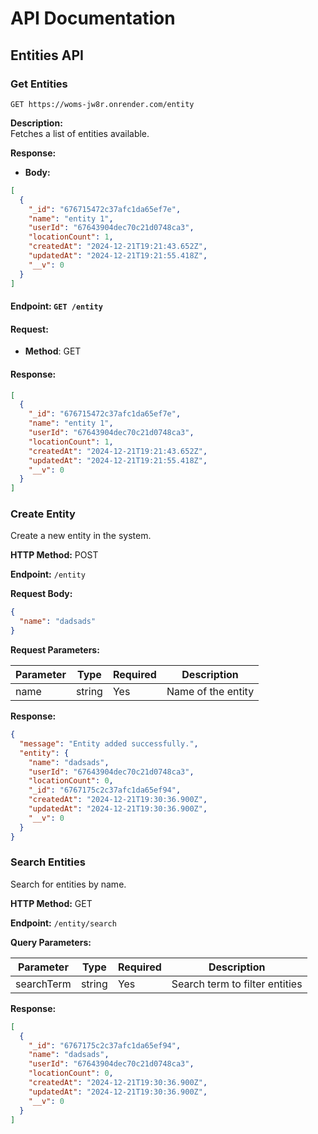 # API Documentation

## Entities API

### Get Entities

`GET https://woms-jw8r.onrender.com/entity`

**Description:**  
Fetches a list of entities available.

**Response:**

- **Body:**

```json
[
  {
    "_id": "676715472c37afc1da65ef7e",
    "name": "entity 1",
    "userId": "67643904dec70c21d0748ca3",
    "locationCount": 1,
    "createdAt": "2024-12-21T19:21:43.652Z",
    "updatedAt": "2024-12-21T19:21:55.418Z",
    "__v": 0
  }
]
```

#### Endpoint: `GET /entity`

#### Request:

- **Method**: GET

#### Response:

```json
[
  {
    "_id": "676715472c37afc1da65ef7e",
    "name": "entity 1",
    "userId": "67643904dec70c21d0748ca3",
    "locationCount": 1,
    "createdAt": "2024-12-21T19:21:43.652Z",
    "updatedAt": "2024-12-21T19:21:55.418Z",
    "__v": 0
  }
]
```

### Create Entity

Create a new entity in the system.

**HTTP Method:** POST

**Endpoint:** `/entity`

**Request Body:**

```json
{
  "name": "dadsads"
}
```

**Request Parameters:**

| Parameter | Type   | Required | Description        |
| --------- | ------ | -------- | ------------------ |
| name      | string | Yes      | Name of the entity |

**Response:**

```json
{
  "message": "Entity added successfully.",
  "entity": {
    "name": "dadsads",
    "userId": "67643904dec70c21d0748ca3",
    "locationCount": 0,
    "_id": "6767175c2c37afc1da65ef94",
    "createdAt": "2024-12-21T19:30:36.900Z",
    "updatedAt": "2024-12-21T19:30:36.900Z",
    "__v": 0
  }
}
```

### Search Entities

Search for entities by name.

**HTTP Method:** GET

**Endpoint:** `/entity/search`

**Query Parameters:**

| Parameter  | Type   | Required | Description                    |
| ---------- | ------ | -------- | ------------------------------ |
| searchTerm | string | Yes      | Search term to filter entities |

**Response:**

```json
[
  {
    "_id": "6767175c2c37afc1da65ef94",
    "name": "dadsads",
    "userId": "67643904dec70c21d0748ca3",
    "locationCount": 0,
    "createdAt": "2024-12-21T19:30:36.900Z",
    "updatedAt": "2024-12-21T19:30:36.900Z",
    "__v": 0
  }
]
```
